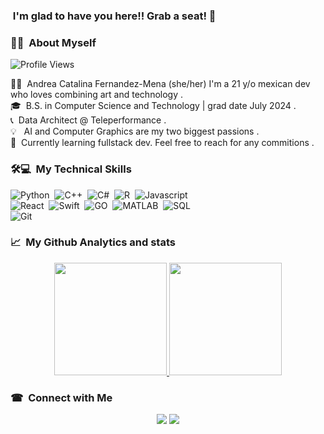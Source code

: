 ### &nbsp;I'm glad to have you here!! Grab a seat! 👋

### 👩‍💻 &nbsp;About Myself

<p align="left"> <img src="https://komarev.com/ghpvc/?username=Catalina-fdzmena&label=Views&color=blue&style=plastic" alt="Profile Views" /> </p>

👩‍💼 &nbsp;Andrea Catalina Fernandez-Mena (she/her) I'm a 21 y/o mexican dev who loves combining art and technology .\
🎓 &nbsp;B.S. in Computer Science and Technology | grad date July 2024 .\
📞 &nbsp;Data Architect @ Teleperformance .\
💡  &nbsp; AI and Computer Graphics are my two biggest passions .\
💬 &nbsp;Currently learning fullstack dev. Feel free to reach for any commitions .




### 🛠💻 &nbsp;My Technical Skills 

![Python](https://img.shields.io/badge/-Python-05122A?style=flat&logo=python)&nbsp;
![C++](https://img.shields.io/badge/-C++-05122A?style=flat&logo=C%2B%2B&logoColor=00599C)&nbsp;
![C#](https://img.shields.io/badge/-Csharp-05122A?style=flat&logo=Csharp)&nbsp;
![R](https://img.shields.io/badge/-R-05122A?style=flat&logo=R)&nbsp;
![Javascript](https://img.shields.io/badge/-Javascript-05122A?style=flat&logo=Javascript)&nbsp;\
![React](https://img.shields.io/badge/-React-05122A?style=flat&logo=React)&nbsp;
![Swift](https://img.shields.io/badge/-Swift-05122A?style=flat&logo=Swift)&nbsp;
![GO](https://img.shields.io/badge/-GO-05122A?style=flat&logo=GO)&nbsp;
![MATLAB](https://img.shields.io/badge/-MATLAB-05122A?style=flat&logo=MATLAB)&nbsp;
![SQL](https://img.shields.io/badge/-SQL-05122A?style=flat&logo=MySQL)&nbsp;\
![Git](https://img.shields.io/badge/-Git-05122A?style=flat&logo=git)&nbsp;


### 📈 &nbsp;My Github Analytics and stats

<p align="center">
<a href="https://github.com/Catalina-fdzmena">
  <img height="180em" src="https://github-readme-stats-eight-theta.vercel.app/api?username=Catalina-fdzmena&show_icons=true&theme=algolia&include_all_commits=true&count_private=true"/>
  <img height="180em" src="https://github-readme-stats-eight-theta.vercel.app/api/top-langs/?username=Catalina-fdzmena&layout=compact&langs_count=8&theme=algolia"/>
</a>
</p>

### ☎ &nbsp;Connect with Me

<p align="center">
<a href="https://www.linkedin.com/in/catalina-fernandez-mena-bb4231197"><img src="https://img.shields.io/badge/-LinkedIn-05122A?style=flat&logo=LINKEDiN"/></a>
<a href="mailto:katy.fernandezmena@gmail.com"><img src="https://img.shields.io/badge/-katy.fernandezmena@gmail.com-05122A?style=flat&logo=gmail"/></a>
</p>

